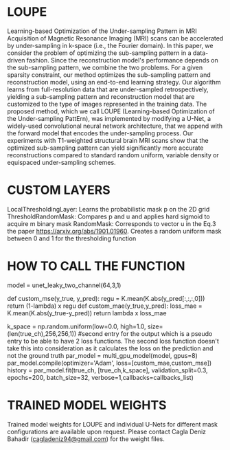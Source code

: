 # LOUPE
Learning-based Optimization of the Under-sampling Pattern in MRI
Acquisition of Magnetic Resonance Imaging (MRI) scans can be accelerated by under-sampling in k-space (i.e., the Fourier domain). In this paper, we consider the problem of optimizing the sub-sampling pattern in a data-driven fashion. Since the reconstruction model's performance depends on the sub-sampling pattern, we combine the two problems. For a given sparsity constraint, our method optimizes the sub-sampling pattern and reconstruction model, using an end-to-end learning strategy. Our algorithm learns from full-resolution data that are under-sampled retrospectively, yielding a sub-sampling pattern and reconstruction model that are customized to the type of images represented in the training data. The proposed method, which we call LOUPE (Learning-based Optimization of the Under-sampling PattErn), was implemented by modifying a U-Net, a widely-used convolutional neural network architecture, that we append with the forward model that encodes the under-sampling process. Our experiments with T1-weighted structural brain MRI scans show that the optimized sub-sampling pattern can yield significantly more accurate reconstructions compared to standard random uniform, variable density or equispaced under-sampling schemes.

# CUSTOM LAYERS

LocalThresholdingLayer: Learns the probabilistic mask p on the 2D grid
ThresholdRandomMask: Compares p and u and applies hard sigmoid to acquire m binary mask 
RandomMask: Corresponds to vector u in the Eq.3 the paper https://arxiv.org/abs/1901.01960. Creates a random uniform mask between 0 and 1 for the thresholding function

# HOW TO CALL THE FUNCTION

model = unet_leaky_two_channel(64,3,1)

def custom_mse(y_true, y_pred):
    regu = K.mean(K.abs(y_pred[:,:,:,0]))
    return (1-lambda) x regu
def custom_mae(y_true,y_pred):
    loss_mae = K.mean(K.abs(y_true-y_pred))
    return lambda x loss_mae

k_space = np.random.uniform(low=0.0, high=1.0, size=(len(true_ch),256,256,1)) #second entry for the output which is a pseudo entry to be able to have 2 loss functions. The second loss function doesn't take this into consideration as it calculates the loss on the prediction and not the ground truth
par_model = multi_gpu_model(model, gpus=8)
par_model.compile(optimizer='Adam', loss=[custom_mae,custom_mse])
history = par_model.fit(true_ch, [true_ch,k_space], validation_split=0.3, epochs=200, batch_size=32, verbose=1,callbacks=callbacks_list)

# TRAINED MODEL WEIGHTS

Trained model weights for LOUPE and individual U-Nets for different mask configurations are available upon request. Please contact Cagla Deniz Bahadir (cagladeniz94@gmail.com) for the weight files.
